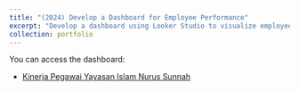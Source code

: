 ```yaml
---
title: "(2024) Develop a Dashboard for Employee Performance"
excerpt: "Develop a dashboard using Looker Studio to visualize employee performance."
collection: portfolio
---
```


You can access the dashboard:
- [Kinerja Pegawai Yayasan Islam Nurus Sunnah](https://lookerstudio.google.com/reporting/f0588b4c-3449-48d5-ada2-fb42607cdf7a)